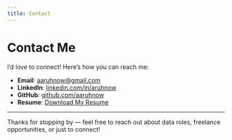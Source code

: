 ```yaml
---
title: Contact
---
```


<!-- Meta tag for SEO -->
<meta name="description" content="Reach out to Andrew Ruhnow via email, LinkedIn, or GitHub. View and download resume directly from this page.">

# Contact Me

I’d love to connect! Here’s how you can reach me:

- **Email**: [aaruhnow@gmail.com](mailto:aaruhnow@gmail.com)  
- **LinkedIn**: [linkedin.com/in/aruhnow](https://linkedin.com/in/aruhnow)  
- **GitHub**: [github.com/aaruhnow](https://github.com/aaruhnow)  
- **Resume**: [Download My Resume](Ruhnow-Andrew-Resume.pdf)

---

Thanks for stopping by — feel free to reach out about data roles, freelance opportunities, or just to connect!

